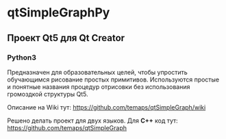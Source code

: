 # qtSimpleGraphPy
## Проект Qt5 для Qt Creator
### Python3


Предназначен для образовательных целей, чтобы упростить обучающимся рисование простых примитивов. Используются простые и понятные названия процедур отрисовки без использования громоздкой структуры Qt5.

Описание на Wiki тут:
https://github.com/temaps/qtSimpleGraph/wiki

Решено делать проект для двух языков. Для **С++** код тут:
https://github.com/temaps/qtSimpleGraph
